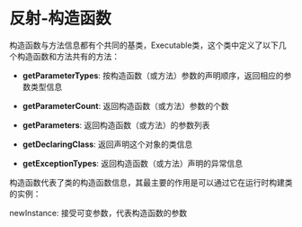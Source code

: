 # 反射-构造函数

构造函数与方法信息都有个共同的基类，Executable类，这个类中定义了以下几个构造函数和方法共有的方法：

* **getParameterTypes**: 按构造函数（或方法）参数的声明顺序，返回相应的参数类型信息

* **getParameterCount**: 返回构造函数（或方法）参数的个数

* **getParameters**: 返回构造函数（或方法）的参数列表

* **getDeclaringClass**: 返回声明这个对象的类信息

* **getExceptionTypes**: 返回构造函数（或方法）声明的异常信息 

构造函数代表了类的构造函数信息，其最主要的作用是可以通过它在运行时构建类的实例：

newInstance: 接受可变参数，代表构造函数的参数